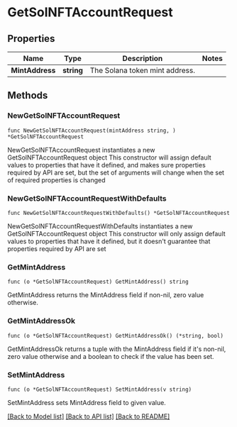 # GetSolNFTAccountRequest

## Properties

Name | Type | Description | Notes
------------ | ------------- | ------------- | -------------
**MintAddress** | **string** | The Solana token mint address. | 

## Methods

### NewGetSolNFTAccountRequest

`func NewGetSolNFTAccountRequest(mintAddress string, ) *GetSolNFTAccountRequest`

NewGetSolNFTAccountRequest instantiates a new GetSolNFTAccountRequest object
This constructor will assign default values to properties that have it defined,
and makes sure properties required by API are set, but the set of arguments
will change when the set of required properties is changed

### NewGetSolNFTAccountRequestWithDefaults

`func NewGetSolNFTAccountRequestWithDefaults() *GetSolNFTAccountRequest`

NewGetSolNFTAccountRequestWithDefaults instantiates a new GetSolNFTAccountRequest object
This constructor will only assign default values to properties that have it defined,
but it doesn't guarantee that properties required by API are set

### GetMintAddress

`func (o *GetSolNFTAccountRequest) GetMintAddress() string`

GetMintAddress returns the MintAddress field if non-nil, zero value otherwise.

### GetMintAddressOk

`func (o *GetSolNFTAccountRequest) GetMintAddressOk() (*string, bool)`

GetMintAddressOk returns a tuple with the MintAddress field if it's non-nil, zero value otherwise
and a boolean to check if the value has been set.

### SetMintAddress

`func (o *GetSolNFTAccountRequest) SetMintAddress(v string)`

SetMintAddress sets MintAddress field to given value.



[[Back to Model list]](../README.md#documentation-for-models) [[Back to API list]](../README.md#documentation-for-api-endpoints) [[Back to README]](../README.md)


